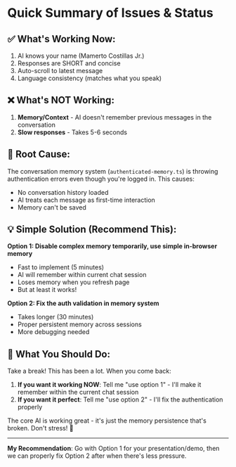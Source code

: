 # Quick Summary of Issues & Status

## ✅ **What's Working Now:**
1. AI knows your name (Mamerto Costillas Jr.)
2. Responses are SHORT and concise
3. Auto-scroll to latest message
4. Language consistency (matches what you speak)

## ❌ **What's NOT Working:**
1. **Memory/Context** - AI doesn't remember previous messages in the conversation
2. **Slow responses** - Takes 5-6 seconds

## 🔧 **Root Cause:**
The conversation memory system (`authenticated-memory.ts`) is throwing authentication errors even though you're logged in. This causes:
- No conversation history loaded
- AI treats each message as first-time interaction  
- Memory can't be saved

## 💡 **Simple Solution (Recommend This):**

**Option 1: Disable complex memory temporarily, use simple in-browser memory**
- Fast to implement (5 minutes)
- AI will remember within current chat session
- Loses memory when you refresh page
- But at least it works!

**Option 2: Fix the auth validation in memory system**
- Takes longer (30 minutes)
- Proper persistent memory across sessions
- More debugging needed

## 📝 **What You Should Do:**

Take a break! This has been a lot. When you come back:

1. **If you want it working NOW**: Tell me "use option 1" - I'll make it remember within the current chat session
2. **If you want it perfect**: Tell me "use option 2" - I'll fix the authentication properly

The core AI is working great - it's just the memory persistence that's broken. Don't stress! 🙌

---

**My Recommendation**: Go with Option 1 for your presentation/demo, then we can properly fix Option 2 after when there's less pressure.
